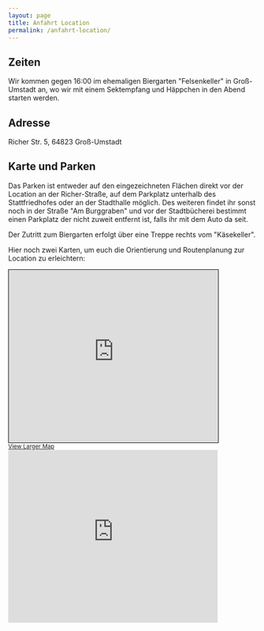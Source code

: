 ```yaml
---
layout: page
title: Anfahrt Location
permalink: /anfahrt-location/
---
```


## Zeiten

Wir kommen gegen 16:00 im ehemaligen Biergarten "Felsenkeller" in Groß-Umstadt an, wo wir mit einem Sektempfang und Häppchen in den Abend starten werden.

## Adresse

Richer Str. 5, 64823 Groß-Umstadt

## Karte und Parken

Das Parken ist entweder auf den eingezeichneten Flächen direkt vor der Location an der Richer-Straße, auf dem Parkplatz unterhalb des Stattfriedhofes oder an der Stadthalle möglich. Des weiteren findet ihr sonst noch in der Straße "Am Burggraben" und vor der Stadtbücherei bestimmt einen Parkplatz der nicht zuweit entfernt ist, falls ihr mit dem Auto da seit.

Der Zutritt zum Biergarten erfolgt über eine Treppe rechts vom "Käsekeller".

Hier noch zwei Karten, um euch die Orientierung und Routenplanung zur Location zu erleichtern:

<iframe width="425" height="350" frameborder="0" scrolling="no" marginheight="0" marginwidth="0" src="https://www.openstreetmap.org/export/embed.html?bbox=8.928086757659914%2C49.86900679200032%2C8.93668591976166%2C49.87210467317509&amp;layer=mapnik&amp;marker=49.870555757425414%2C8.932386338710785" style="border: 1px solid black"></iframe><br/><small><a href="https://www.openstreetmap.org/?mlat=49.87056&amp;mlon=8.93239#map=18/49.87056/8.93239">View Larger Map</a></small>

<iframe src="https://www.google.com/maps/embed?pb=!1m18!1m12!1m3!1d2571.499665770178!2d8.930361115864587!3d49.870642536852586!2m3!1f0!2f0!3f0!3m2!1i1024!2i768!4f13.1!3m3!1m2!1s0x47bd428d9cd35065%3A0xbd8b4a9116bd1621!2sRicher%20Str.%205%2C%2064823%20Gro%C3%9F-Umstadt!5e0!3m2!1sde!2sde!4v1626290863676!5m2!1sde!2sde" width="425" height="350" style="border:0;" allowfullscreen="" loading="lazy"></iframe>
